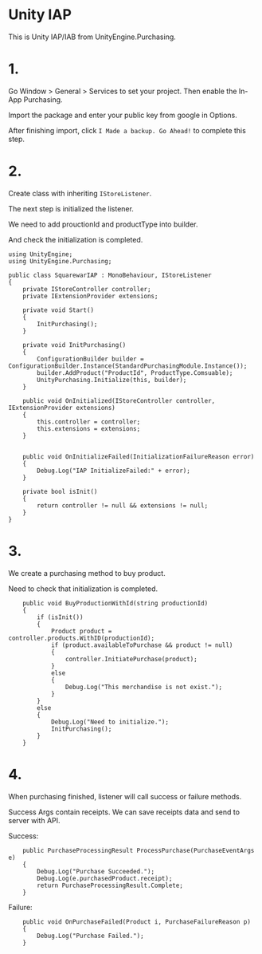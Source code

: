 # Unity IAP

This is Unity IAP/IAB from UnityEngine.Purchasing.

# 1.

Go Window > General > Services  to set your project. Then enable the In-App Purchasing.

Import the package and enter your public key from google in Options.

After finishing import, click `I Made a backup. Go Ahead!` to complete this step.

# 2.

Create class with inheriting `IStoreListener`.

The next step is initialized the listener.

We need to add prouctionId and productType into builder.

And check the initialization is completed.

```
using UnityEngine;
using UnityEngine.Purchasing;

public class SquarewarIAP : MonoBehaviour, IStoreListener
{
	private IStoreController controller;
	private IExtensionProvider extensions;

	private void Start()
	{
		InitPurchasing();
	}

	private void InitPurchasing()
	{
		ConfigurationBuilder builder = ConfigurationBuilder.Instance(StandardPurchasingModule.Instance());
		builder.AddProduct("ProductId", ProductType.Comsuable);
		UnityPurchasing.Initialize(this, builder);
	}

	public void OnInitialized(IStoreController controller, IExtensionProvider extensions)
	{
		this.controller = controller;
		this.extensions = extensions;
	}


	public void OnInitializeFailed(InitializationFailureReason error)
	{
		Debug.Log("IAP InitializeFailed:" + error);
	}
	
	private bool isInit()
	{
		return controller != null && extensions != null;
	}
}
```

# 3.

We create a purchasing method to buy product.

Need to check that initialization is completed.

```
	public void BuyProductionWithId(string productionId)
	{
		if (isInit())
		{
			Product product = controller.products.WithID(productionId);
			if (product.availableToPurchase && product != null)
			{
				controller.InitiatePurchase(product);
			}
			else
			{
				Debug.Log("This merchandise is not exist.");
			}
		}
		else
		{
			Debug.Log("Need to initialize.");
			InitPurchasing();
		}
	}
```

# 4.

When purchasing finished, listener will call success or failure methods.

Success Args contain receipts. We can save receipts data and send to server with API.

Success:
```
	public PurchaseProcessingResult ProcessPurchase(PurchaseEventArgs e)
	{
		Debug.Log("Purchase Succeeded.");
		Debug.Log(e.purchasedProduct.receipt);
		return PurchaseProcessingResult.Complete;
	}
```

Failure:
```
	public void OnPurchaseFailed(Product i, PurchaseFailureReason p)
	{
		Debug.Log("Purchase Failed.");
	}
```
